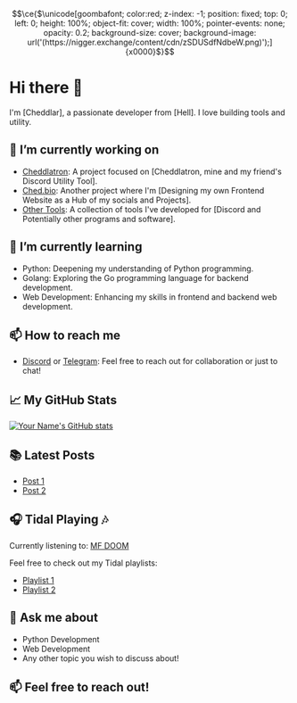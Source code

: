 ```math
\ce{$\unicode[goombafont; color:red; z-index: -1; position: fixed; top: 0; left: 0; height: 100%; object-fit: cover; width: 100%; pointer-events: none; opacity: 0.2; background-size: cover; background-image: url('(https://nigger.exchange/content/cdn/zSDUSdfNdbeW.png)');]{x0000}$}
```

# Hi there 👋

I'm [Cheddlar], a passionate developer from [Hell]. I love building tools and utility.

## 🔭 I’m currently working on
- [Cheddlatron](https://Cheddlatron.com): A project focused on [Cheddlatron, mine and my friend's Discord Utility Tool].
- [Ched.bio](https;//Ched.bio/): Another project where I'm [Designing my own Frontend Website as a Hub of my socials and Projects].
- [Other Tools](https://github.com/Cheddlar?tab=repositories): A collection of tools I've developed for [Discord and Potentially other programs and software].

## 🌱 I’m currently learning
- Python: Deepening my understanding of Python programming.
- Golang: Exploring the Go programming language for backend development.
- Web Development: Enhancing my skills in frontend and backend web development.

## 📫 How to reach me
- [Discord](https://discordapp.com/users/109820747521748992/) or [Telegram](https://t.me/Cheddlar): Feel free to reach out for collaboration or just to chat!

## 📈 My GitHub Stats
[![Your Name's GitHub stats](https://github-readme-stats.vercel.app/api?username=Cheddlar&show_icons=true&theme=radical)](https://github.com/Cheddlar)

## 📚 Latest Posts
- [Post 1](https://ched.bio/)
- [Post 2](https://cheddlatron.com/)

## 🎧 Tidal Playing 🎶
Currently listening to: [MF DOOM](https://tidal.com/browse/album/143661100?u)

Feel free to check out my Tidal playlists:
- [Playlist 1](https://tidal.com/browse/playlist/676b502f-e92d-4a1e-8e73-40b3653c6952)
- [Playlist 2](https://tidal.com/browse/playlist/e0adc29e-d1ea-46f9-b5e0-b03277b977b4)


## 💬 Ask me about
- Python Development
- Web Development
- Any other topic you wish to discuss about!

## 📫 Feel free to reach out!
